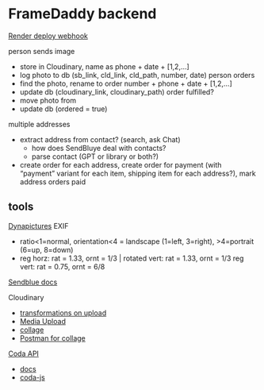# FrameDaddy backend

[Render deploy webhook](https://api.render.com/deploy/srv-cfpfk314rebfdasmn1sg?key=gM1Gr7s4HAI)

person sends image

- store in Cloudinary, name as phone + date + [1,2,…]
- log photo to db (sb_link, cld_link, cld_path, number, date)
person orders
- find the photo, rename to order number + phone + date + [1,2,…]
- update db (cloudinary_link, cloudinary_path)
order fulfilled?
- move photo from 
- update db (ordered = true)

multiple addresses

- extract address from contact? (search, ask Chat)
  - how does SendBluye deal with contacts?
  - parse contact (GPT or library or both?)
- create order for each address, create order for payment (with “payment” variant for each item, shipping item for each address?), mark address orders paid

## tools

[Dynapictures](https://dynapictures.com/docs/#introduction)
EXIF

- ratio<1=normal, orientation<4 = landscape (1=left, 3=right), >4=portrait (6=up, 8=down)
- reg horz: rat = 1.33, ornt = 1/3 | rotated vert: rat = 1.33, ornt = 1/3 reg vert: rat = 0.75, ornt = 6/8

[Sendblue docs](https://sendblue.co/docs/)

Cloudinary

- [transformations on upload](https://console.cloudinary.com/documentation/transformations_on_upload#incoming_transformations)
- [Media Upload](https://console.cloudinary.com/settings/c-a626d863a6b6cac846592d54297f3b/upload_presets/4f9bfd573e14398d2b96b897b10815c6/edit?page=upload)
- [collage](https://cloudinary.com/documentation/image_collage_generation)
- [Postman for collage](https://www.postman.com/cloudinaryteam/workspace/programmable-media/folder/16080251-0dbbd35d-7dfa-4056-8796-7bcdb59eb785?ctx=documentation)

[Coda API](https://coda.io/@oleg/getting-started-guide-coda-api/start-here-5)

- [docs](https://coda.io/developers/apis/v1)
- [coda-js](https://www.npmjs.com/package/coda-js)